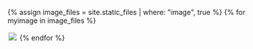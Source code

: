 <style>
.image {
   display: inline-block;
   margin: 2px 2px 2px 2px;
}
</style>

{% assign image_files = site.static_files | where: "image", true %}
{% for myimage in image_files %}
   <div class="image" style="max-width: 30%;">
      <img src="https://akvo.github.io/caddisfly-screenshots/{{myimage.path}}"/>
   </div>
{% endfor %}
